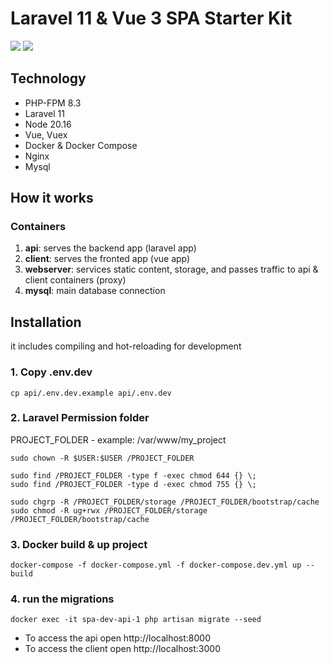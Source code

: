 # Laravel 11 & Vue 3 SPA Starter Kit
[![](https://img.shields.io/badge/Vue-v3.4-04C690?style=flat)](https://vuejs.org/)
[![](https://img.shields.io/badge/Laravel-v11-ff2e21?style=flat)](https://laravel.com)

## Technology
- PHP-FPM 8.3
- Laravel 11
- Node 20.16
- Vue, Vuex
- Docker & Docker Compose
- Nginx
- Mysql

## How it works
### Containers
1) **api**: serves the backend app (laravel app)
2) **client**: serves the fronted app (vue app)
3) **webserver**: services static content, storage, and passes traffic to api & client containers (proxy)
4) **mysql**: main database connection

## Installation
it includes compiling and hot-reloading for development

### 1. Copy .env.dev
```
cp api/.env.dev.example api/.env.dev
```

### 2. Laravel Permission folder
PROJECT_FOLDER - example: /var/www/my_project
```
sudo chown -R $USER:$USER /PROJECT_FOLDER

sudo find /PROJECT_FOLDER -type f -exec chmod 644 {} \;  
sudo find /PROJECT_FOLDER -type d -exec chmod 755 {} \;

sudo chgrp -R /PROJECT_FOLDER/storage /PROJECT_FOLDER/bootstrap/cache
sudo chmod -R ug+rwx /PROJECT_FOLDER/storage /PROJECT_FOLDER/bootstrap/cache
```
### 3. Docker build & up project
```
docker-compose -f docker-compose.yml -f docker-compose.dev.yml up --build
```
### 4. run the migrations
```
docker exec -it spa-dev-api-1 php artisan migrate --seed
```
- To access the api open http://localhost:8000
- To access the client open http://localhost:3000

